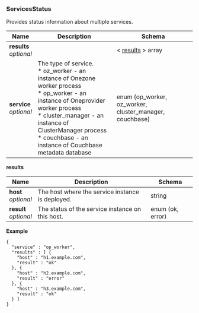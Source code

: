 
<a name="servicesstatus"></a>
### ServicesStatus
Provides status information about multiple services.


|Name|Description|Schema|
|---|---|---|
|**results**  <br>*optional*||< [results](#servicesstatus-results) > array|
|**service**  <br>*optional*|The type of service.<br>* oz_worker - an instance of Onezone worker process<br>* op_worker - an instance of Oneprovider worker process<br>* cluster_manager - an instance of ClusterManager process<br>* couchbase - an instance of Couchbase metadata database|enum (op_worker, oz_worker, cluster_manager, couchbase)|

<a name="servicesstatus-results"></a>
**results**

|Name|Description|Schema|
|---|---|---|
|**host**  <br>*optional*|The host where the service instance is deployed.|string|
|**result**  <br>*optional*|The status of the service instance on this host.|enum (ok, error)|

**Example**
```
{
  "service" : "op_worker",
  "results" : [ {
    "host" : "h1.example.com",
    "result" : "ok"
  }, {
    "host" : "h2.example.com",
    "result" : "error"
  }, {
    "host" : "h3.example.com",
    "result" : "ok"
  } ]
}
```



